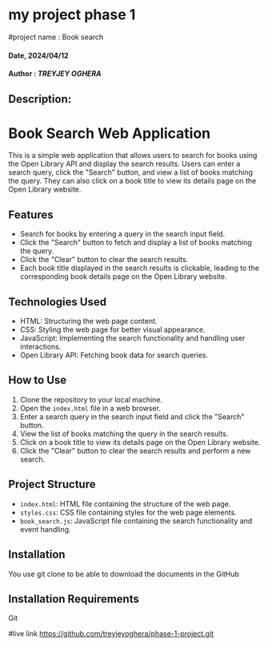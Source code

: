 # my project phase 1
#project name : Book search

#### Date, 2024/04/12

#### Author :  *TREYJEY OGHERA*

## Description:

# Book Search Web Application

This is a simple web application that allows users to search for books using the Open Library API and display the search results. Users can enter a search query, click the "Search" button, and view a list of books matching the query. They can also click on a book title to view its details page on the Open Library website.

## Features

- Search for books by entering a query in the search input field.
- Click the "Search" button to fetch and display a list of books matching the query.
- Click the "Clear" button to clear the search results.
- Each book title displayed in the search results is clickable, leading to the corresponding book details page on the Open Library website.

## Technologies Used

- HTML: Structuring the web page content.
- CSS: Styling the web page for better visual appearance.
- JavaScript: Implementing the search functionality and handling user interactions.
- Open Library API: Fetching book data for search queries.

## How to Use

1. Clone the repository to your local machine.
2. Open the `index.html` file in a web browser.
3. Enter a search query in the search input field and click the "Search" button.
4. View the list of books matching the query in the search results.
5. Click on a book title to view its details page on the Open Library website.
6. Click the "Clear" button to clear the search results and perform a new search.

## Project Structure

- `index.html`: HTML file containing the structure of the web page.
- `styles.css`: CSS file containing styles for the web page elements.
- `book_search.js`: JavaScript file containing the search functionality and event handling.



## Installation
You use git clone to be able to download the documents in the GitHub

## Installation Requirements
Git

#live link
https://github.com/treyjeyoghera/phase-1-project.git
